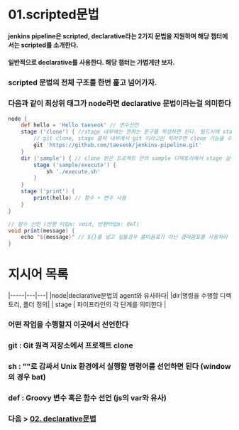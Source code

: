 # 01.scripted문법

#### jenkins pipeline은 **scripted, declarative**라는 2가지 문법을 지원하며 해당 챕터에서는 **scripted**를 소개한다.
#### 일반적으로 declarative를 사용한다. 해당 챕터는 가볍게만 보자.  

### scripted 문법의 전체 구조를 한번 훑고 넘어가자.
### 다음과 같이 최상위 태그가 node라면 declarative 문법이라는걸 의미한다
```groovy
node {
    def hello = 'Hello taeseok' // 변수선언
    stage ('clone') { //stage 내부에는 원하는 문구를 작성하면 된다. 빌드시에 stage별로 나뉘어 로그가 표시된다. 
        // git clone, stage 블락 내부에서 git 이라고만 적어주면 clone 기능을 수행한다
        git 'https://github.com/taeseok/jenkins-pipeline.git' 
    }
    dir ('sample') { // clone 받은 프로젝트 안의 sample 디렉토리에서 stage 실행
        stage ('sample/execute') {
            sh './execute.sh'
        }
    }
    stage ('print') {
        print(hello) // 함수 + 변수 사용
    }
}

// 함수 선언 (반환 타입x: void, 반환타입o: def)
void print(message) {
    echo "${message}" // ${}를 넣고 싶을경우 홑따옴표가 아닌 겹따옴표를 사용하라
}
```
[//]: # (### 최상단에 선언하며 마스터-슬레이브를 정의한다  )

# 지시어 목록
|-----|---|---|
|node|declarative문법의 agent와 유사하다|
|dir|명령을 수행할 디렉토리, 폴더 정의|
| stage | 파이프라인의 각 단계를 의미한다 |
### 어떤 작업을 수행할지 이곳에서 선언한다  
### git : Git 원격 저장소에서 프로젝트 clone  
### sh : ""로 감싸서 Unix 환경에서 실행할 명령어를 선언하면 된다 (window의 경우 bat)  
### def : Groovy 변수 혹은 함수 선언 (js의 var와 유사)


### 다음 > [02. declarative문법](02.%20declarative문법.md)
